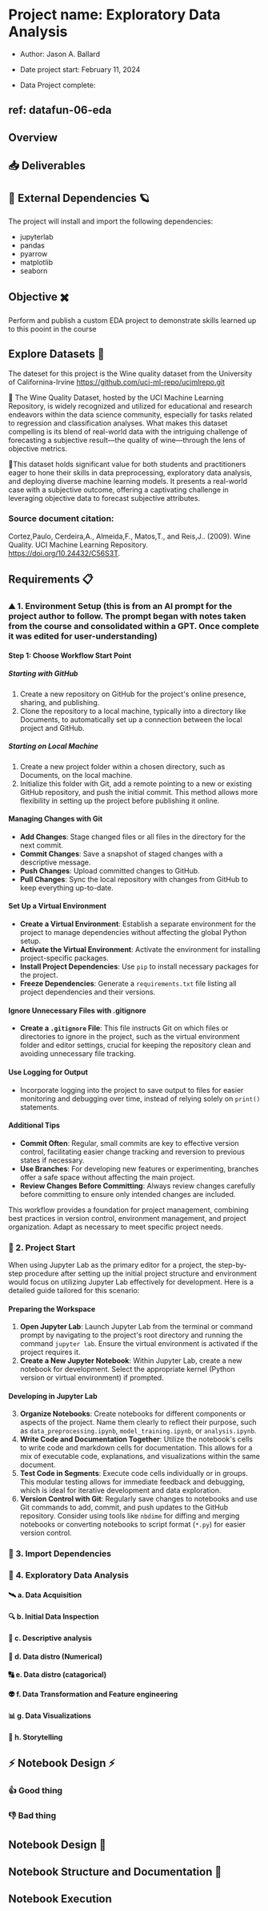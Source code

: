# Project name: Exploratory Data Analysis 
 - Author: Jason A. Ballard
  
 - Date project start:  February 11, 2024
  
 - Data Project complete: 

## ref: datafun-06-eda

## Overview

## 📥 Deliverables 


## 🐼 External Dependencies 🪐
The project will install and import the following dependencies:
* jupyterlab
* pandas
* pyarrow
* matplotlib
* seaborn

## Objective ✖️
Perform and publish a custom EDA project to demonstrate skills learned up to this pooint in the course

## Explore Datasets 🤯 
The dateset for this project is the Wine quality dataset from the University of Californina-Irvine 
https://github.com/uci-ml-repo/ucimlrepo.git

🍷 The Wine Quality Dataset, hosted by the UCI Machine Learning Repository, is widely recognized and utilized for educational and research endeavors within the data science community, especially for tasks related to regression and classification analyses. What makes this dataset compelling is its blend of real-world data with the intriguing challenge of forecasting a subjective result—the quality of wine—through the lens of objective metrics.

🍷This dataset holds significant value for both students and practitioners eager to hone their skills in data preprocessing, exploratory data analysis, and deploying diverse machine learning models. It presents a real-world case with a subjective outcome, offering a captivating challenge in leveraging objective data to forecast subjective attributes.

### Source document citation:
Cortez,Paulo, Cerdeira,A., Almeida,F., Matos,T., and Reis,J.. (2009). 
Wine Quality. UCI Machine Learning Repository. https://doi.org/10.24432/C56S3T.


## Requirements 📋

### ⛰️ 1. Environment Setup (this is from an AI prompt for the project author to follow. The prompt began with notes taken from the course and consolidated within a GPT. Once complete it was edited for user-understanding)
#### Step 1: Choose Workflow Start Point

##### Starting with GitHub
1. Create a new repository on GitHub for the project's online presence, sharing, and publishing.
2. Clone the repository to a local machine, typically into a directory like Documents, to automatically set up a connection between the local project and GitHub.

##### Starting on Local Machine
1. Create a new project folder within a chosen directory, such as Documents, on the local machine.
2. Initialize this folder with Git, add a remote pointing to a new or existing GitHub repository, and push the initial commit. This method allows more flexibility in setting up the project before publishing it online.

#### Managing Changes with Git
- **Add Changes**: Stage changed files or all files in the directory for the next commit.
- **Commit Changes**: Save a snapshot of staged changes with a descriptive message.
- **Push Changes**: Upload committed changes to GitHub.
- **Pull Changes**: Sync the local repository with changes from GitHub to keep everything up-to-date.

#### Set Up a Virtual Environment
- **Create a Virtual Environment**: Establish a separate environment for the project to manage dependencies without affecting the global Python setup.
- **Activate the Virtual Environment**: Activate the environment for installing project-specific packages.
- **Install Project Dependencies**: Use `pip` to install necessary packages for the project.
- **Freeze Dependencies**: Generate a `requirements.txt` file listing all project dependencies and their versions.

#### Ignore Unnecessary Files with .gitignore
- **Create a `.gitignore` File**: This file instructs Git on which files or directories to ignore in the project, such as the virtual environment folder and editor settings, crucial for keeping the repository clean and avoiding unnecessary file tracking.

#### Use Logging for Output
- Incorporate logging into the project to save output to files for easier monitoring and debugging over time, instead of relying solely on `print()` statements.

#### Additional Tips
- **Commit Often**: Regular, small commits are key to effective version control, facilitating easier change tracking and reversion to previous states if necessary.
- **Use Branches**: For developing new features or experimenting, branches offer a safe space without affecting the main project.
- **Review Changes Before Committing**: Always review changes carefully before committing to ensure only intended changes are included.

This workflow provides a foundation for project management, combining best practices in version control, environment management, and project organization. Adapt as necessary to meet specific project needs.

### 🐎 2. Project Start 
When using Jupyter Lab as the primary editor for a project, the step-by-step procedure after setting up the initial project structure and environment would focus on utilizing Jupyter Lab effectively for development. Here is a detailed guide tailored for this scenario:

#### Preparing the Workspace
1. **Open Jupyter Lab**: Launch Jupyter Lab from the terminal or command prompt by navigating to the project's root directory and running the command `jupyter lab`. Ensure the virtual environment is activated if the project requires it.
2. **Create a New Jupyter Notebook**: Within Jupyter Lab, create a new notebook for development. Select the appropriate kernel (Python version or virtual environment) if prompted.

#### Developing in Jupyter Lab
3. **Organize Notebooks**: Create notebooks for different components or aspects of the project. Name them clearly to reflect their purpose, such as `data_preprocessing.ipynb`, `model_training.ipynb`, or `analysis.ipynb`.
4. **Write Code and Documentation Together**: Utilize the notebook's cells to write code and markdown cells for documentation. This allows for a mix of executable code, explanations, and visualizations within the same document.
5. **Test Code in Segments**: Execute code cells individually or in groups. This modular testing allows for immediate feedback and debugging, which is ideal for iterative development and data exploration.
6. **Version Control with Git**: Regularly save changes to notebooks and use Git commands to add, commit, and push updates to the GitHub repository. Consider using tools like `nbdime` for diffing and merging notebooks or converting notebooks to script format (`*.py`) for easier version control.

### 🐤 3. Import Dependencies 

### 🔬 4. Exploratory Data Analysis 

#### 🛰️ a. Data Acquisition 

#### 🔍 b. Initial Data Inspection

#### 🎨 c. Descriptive analysis

#### 🧮 d. Data distro (Numerical)

#### 🔠 e. Data distro (catagorical)

#### 👽 f. Data Transformation and Feature engineering

#### 📊 g. Data Visualizations

#### 📖 h. Storytelling

## ⚡ Notebook Design ⚡

### 👍 Good thing

### 👎 Bad thing

## Notebook Design 🌉

## Notebook Structure and Documentation 📝

## Notebook Execution
